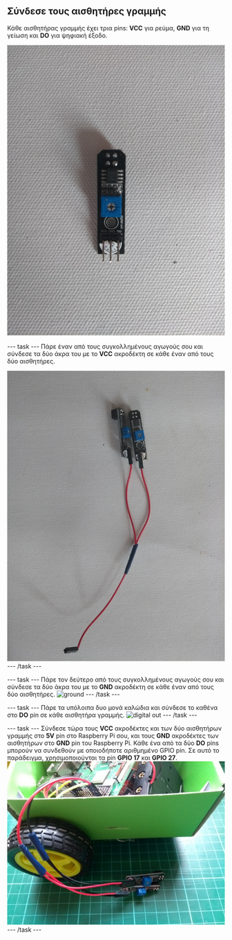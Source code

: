 ## Σύνδεσε τους αισθητήρες γραμμής

Κάθε αισθητήρας γραμμής έχει τρια pins: **VCC** για ρεύμα, **GND** για τη γείωση και **DO** για ψηφιακή έξοδο.

![αισθητήρας γραμμής](images/sensor.jpg)

--- task --- Πάρε έναν από τους συγκολλημένους αγωγούς σου και σύνδεσε τα δύο άκρα του με το **VCC** ακροδέκτη σε κάθε έναν από τους δύο αισθητήρες.

![power](images/power.jpg) --- /task ---

--- task --- Πάρε τον δεύτερο από τους συγκολλημένους αγωγούς σου και σύνδεσε τα δύο άκρα του με το **GND** ακροδέκτη σε κάθε έναν από τους δύο αισθητήρες. ![ground](images/ground.jpg) --- /task ---

--- task --- Πάρε τα υπόλοιπα δυο μονά καλώδια και σύνδεσε το καθένα στο **DO** pin σε κάθε αισθητήρα γραμμής. ![digital out](images/digital_out.jpg) --- /task ---

--- task --- Σύνδεσε τώρα τους **VCC** ακροδέκτες και των δύο αισθητήρων γραμμής στο **5V** pin στο Raspberry Pi σου, και τους **GND** ακροδέκτες των αισθητήρων στο **GND** pin του Raspberry Pi. Κάθε ένα από τα δύο **DO** pins μπορούν να συνδεθούν με οποιοδήποτε αριθμημένο GPIO pin. Σε αυτό το παράδειγμα, χρησιμοποιούνται τα pin **GPIO 17** και **GPIO 27**. ![connected](images/connected.jpg) --- /task ---